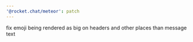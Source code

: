 ```yaml
---
'@rocket.chat/meteor': patch
---
```


fix emoji being rendered as big on headers and other places than message text
